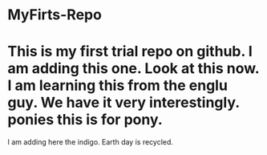 # MyFirts-Repo
This is my first trial repo on github.
I am adding this one.
Look at this now.
I am learning this from the englu guy. We have it very interestingly.
ponies
this is for pony.
=======
I am adding here the indigo.
Earth day is recycled.
